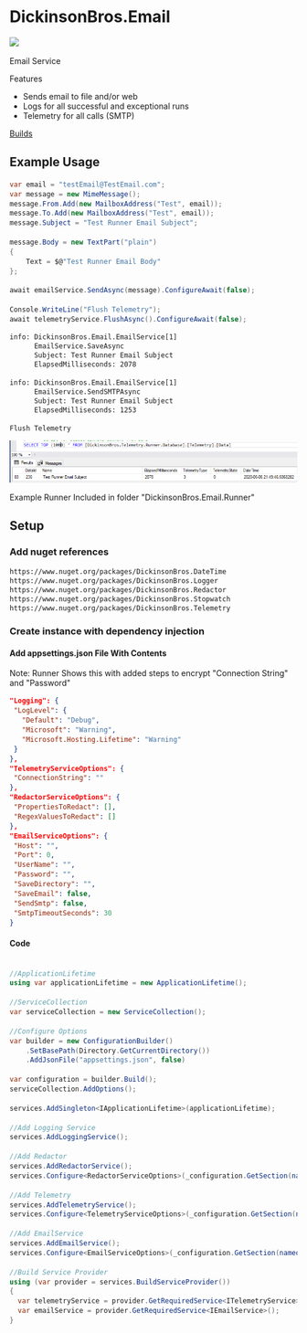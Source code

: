 # DickinsonBros.Email

<a href="https://www.nuget.org/packages/DickinsonBros.Email/">
    <img src="https://img.shields.io/nuget/v/DickinsonBros.Email">
</a>

Email Service

Features
* Sends email to file and/or web
* Logs for all successful and exceptional runs
* Telemetry for all calls (SMTP)

<a href="https://dev.azure.com/marksamdickinson/DickinsonBros/_build?definitionScope=%5CDickinsonBros.Email">Builds</a>

<h2>Example Usage</h2>

```C#
var email = "testEmail@TestEmail.com";
var message = new MimeMessage();
message.From.Add(new MailboxAddress("Test", email));
message.To.Add(new MailboxAddress("Test", email));
message.Subject = "Test Runner Email Subject";

message.Body = new TextPart("plain")
{
    Text = $@"Test Runner Email Body"
};

await emailService.SendAsync(message).ConfigureAwait(false);

Console.WriteLine("Flush Telemetry");
await telemetryService.FlushAsync().ConfigureAwait(false);
```

    info: DickinsonBros.Email.EmailService[1]
          EmailService.SaveAsync
          Subject: Test Runner Email Subject
          ElapsedMilliseconds: 2078

    info: DickinsonBros.Email.EmailService[1]
          EmailService.SendSMTPAsync
          Subject: Test Runner Email Subject
          ElapsedMilliseconds: 1253

    Flush Telemetry
![Alt text](https://raw.githubusercontent.com/msdickinson/DickinsonBros.Email/develop/TelemetryEmailSample.PNG)

Example Runner Included in folder "DickinsonBros.Email.Runner"

<h2>Setup</h2>

<h3>Add nuget references</h3>

    https://www.nuget.org/packages/DickinsonBros.DateTime
    https://www.nuget.org/packages/DickinsonBros.Logger    
    https://www.nuget.org/packages/DickinsonBros.Redactor
    https://www.nuget.org/packages/DickinsonBros.Stopwatch
    https://www.nuget.org/packages/DickinsonBros.Telemetry
    
<h3>Create instance with dependency injection</h3>

<h4>Add appsettings.json File With Contents</h4>

Note: Runner Shows this with added steps to encrypt "Connection String" and "Password"

 ```json  
"Logging": {
  "LogLevel": {
    "Default": "Debug",
    "Microsoft": "Warning",
    "Microsoft.Hosting.Lifetime": "Warning"
  }
},
"TelemetryServiceOptions": {
  "ConnectionString": ""
},
"RedactorServiceOptions": {
  "PropertiesToRedact": [],
  "RegexValuesToRedact": []
},
"EmailServiceOptions": {
  "Host": "",
  "Port": 0,
  "UserName": "",
  "Password": "",
  "SaveDirectory": "",
  "SaveEmail": false,
  "SendSmtp": false,
  "SmtpTimeoutSeconds": 30
}
 ```    
<h4>Code</h4>

```c#

//ApplicationLifetime
using var applicationLifetime = new ApplicationLifetime();

//ServiceCollection
var serviceCollection = new ServiceCollection();

//Configure Options
var builder = new ConfigurationBuilder()
    .SetBasePath(Directory.GetCurrentDirectory())
    .AddJsonFile("appsettings.json", false)

var configuration = builder.Build();
serviceCollection.AddOptions();

services.AddSingleton<IApplicationLifetime>(applicationLifetime);

//Add Logging Service
services.AddLoggingService();

//Add Redactor
services.AddRedactorService();
services.Configure<RedactorServiceOptions>(_configuration.GetSection(nameof(RedactorServiceOptions)));

//Add Telemetry
services.AddTelemetryService();
services.Configure<TelemetryServiceOptions>(_configuration.GetSection(nameof(TelemetryServiceOptions)));

//Add EmailService
services.AddEmailService();
services.Configure<EmailServiceOptions>(_configuration.GetSection(nameof(EmailServiceOptions)));

//Build Service Provider 
using (var provider = services.BuildServiceProvider())
{
  var telemetryService = provider.GetRequiredService<ITelemetryService>();
  var emailService = provider.GetRequiredService<IEmailService>();
}
```
